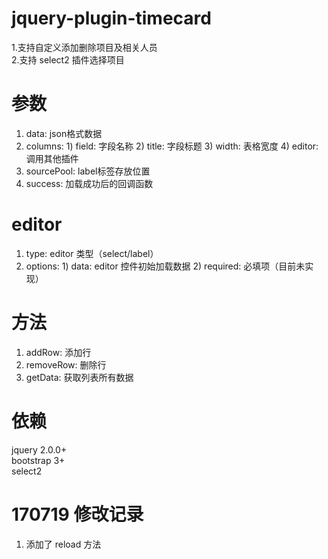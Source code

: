 # jquery-plugin-timecard

1.支持自定义添加删除项目及相关人员<br/>
2.支持 select2 插件选择项目<br/>

# 参数
1. data: json格式数据<br/>
2. columns: 1) field: 字段名称 2) title: 字段标题 3) width: 表格宽度 4) editor: 调用其他插件
3. sourcePool: label标签存放位置
4. success: 加载成功后的回调函数

# editor
1. type: editor 类型（select/label）
2. options: 1) data: editor 控件初始加载数据  2) required: 必填项（目前未实现）

# 方法
1. addRow: 添加行
2. removeRow: 删除行
3. getData: 获取列表所有数据

# 依赖
jquery 2.0.0+<br/>
bootstrap 3+<br/>
select2<br/>

# 170719 修改记录
1. 添加了 reload 方法
